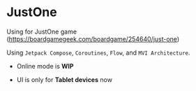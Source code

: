 # JustOne
Using for JustOne game (https://boardgamegeek.com/boardgame/254640/just-one)

Using `Jetpack Compose`, `Coroutines`, `Flow`, and `MVI Architecture`.

- Online mode is **WIP**

- UI is only for **Tablet devices** now
